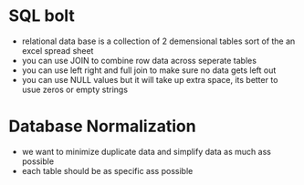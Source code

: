 # SQL bolt
- relational data base is a collection of 2 demensional tables sort of the an excel spread sheet 
- you can use JOIN to combine row data across seperate tables
- you can use left right and full join to make sure no data gets left out
- you can use NULL values but it will take up extra space, its better to usue zeros or empty strings
# Database Normalization
- we want to minimize duplicate data and simplify data as much ass possible
- each table should be as specific ass possible